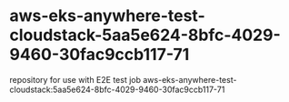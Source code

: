 # aws-eks-anywhere-test-cloudstack-5aa5e624-8bfc-4029-9460-30fac9ccb117-71
repository for use with E2E test job aws-eks-anywhere-test-cloudstack:5aa5e624-8bfc-4029-9460-30fac9ccb117-71
